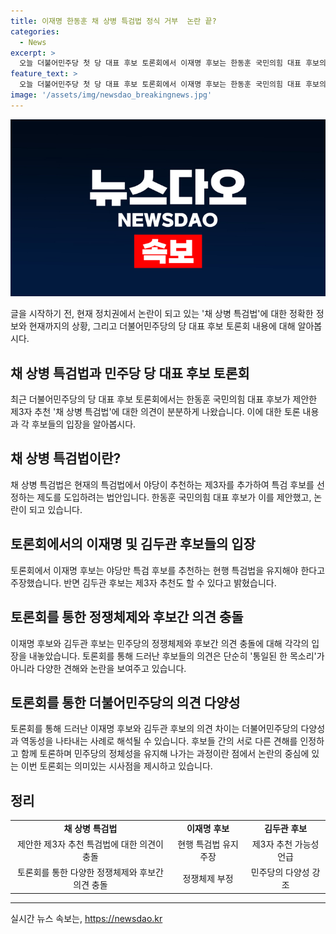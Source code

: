 ```yaml
---
title: 이재명 한동훈 채 상병 특검법 정식 거부  논란 끝?
categories:
  - News
excerpt: >
  오늘 더불어민주당 첫 당 대표 후보 토론회에서 이재명 후보는 한동훈 국민의힘 대표 후보의 채 상병 특검법 제안을 거부했습니다. 그는 현재 특검법 유지를 주장하며, 김두관 후보는 제3자 추천도 가능하다고 밝혔습니다. 후보들 간엔 민주당의 체제와 후임 문제에 대한 의견 충돌도 있었습니다. 이에 채 상병 특검법 여야 합의 가능성은 낮아졌고, 후보들의 입장에서의 공방과 당 내부 다양성 유지에 대한 우려가 토론의 중심을 이뤘습니다.
feature_text: >
  오늘 더불어민주당 첫 당 대표 후보 토론회에서 이재명 후보는 한동훈 국민의힘 대표 후보의 채 상병 특검법 제안을 거부했습니다. 그는 현재 특검법 유지를 주장하며, 김두관 후보는 제3자 추천도 가능하다고 밝혔습니다. 후보들 간엔 민주당의 체제와 후임 문제에 대한 의견 충돌도 있었습니다. 이에 채 상병 특검법 여야 합의 가능성은 낮아졌고, 후보들의 입장에서의 공방과 당 내부 다양성 유지에 대한 우려가 토론의 중심을 이뤘습니다.
image: '/assets/img/newsdao_breakingnews.jpg'
---
```


<p><img src="/assets/img/newsdao_breakingnews.jpg" alt="implanttips 속보" /></p>

<p>글을 시작하기 전, 현재 정치권에서 논란이 되고 있는 '채 상병 특검법'에 대한 정확한 정보와 현재까지의 상황, 그리고 더불어민주당의 당 대표 후보 토론회 내용에 대해 알아봅시다.</p>

<h2 data-ke-size="size26">채 상병 특검법과 민주당 당 대표 후보 토론회</h2>

<p data-ke-size="size16">최근 더불어민주당의 당 대표 후보 토론회에서는 한동훈 국민의힘 대표 후보가 제안한 제3자 추천 '채 상병 특검법'에 대한 의견이 분분하게 나왔습니다. 이에 대한 토론 내용과 각 후보들의 입장을 알아봅시다.</p>

<h2 data-ke-size="size26">채 상병 특검법이란?</h2>

<p data-ke-size="size16">채 상병 특검법은 현재의 특검법에서 야당이 추천하는 제3자를 추가하여 특검 후보를 선정하는 제도를 도입하려는 법안입니다. 한동훈 국민의힘 대표 후보가 이를 제안했고, 논란이 되고 있습니다.</p>

<h2 data-ke-size="size26">토론회에서의 이재명 및 김두관 후보들의 입장</h2>

<p data-ke-size="size16">토론회에서 이재명 후보는 야당만 특검 후보를 추천하는 현행 특검법을 유지해야 한다고 주장했습니다. 반면 김두관 후보는 제3자 추천도 할 수 있다고 밝혔습니다.</p>

<h2 data-ke-size="size26">토론회를 통한 정쟁체제와 후보간 의견 충돌</h2>

<p data-ke-size="size16">이재명 후보와 김두관 후보는 민주당의 정쟁체제와 후보간 의견 충돌에 대해 각각의 입장을 내놓았습니다. 토론회를 통해 드러난 후보들의 의견은 단순히 '통일된 한 목소리'가 아니라 다양한 견해와 논란을 보여주고 있습니다.</p>

<h2 data-ke-size="size26">토론회를 통한 더불어민주당의 의견 다양성</h2>

<p data-ke-size="size16">토론회를 통해 드러난 이재명 후보와 김두관 후보의 의견 차이는 더불어민주당의 다양성과 역동성을 나타내는 사례로 해석될 수 있습니다. 후보들 간의 서로 다른 견해를 인정하고 함께 토론하며 민주당의 정체성을 유지해 나가는 과정이란 점에서 논란의 중심에 있는 이번 토론회는 의미있는 시사점을 제시하고 있습니다.</p>

<h2 data-ke-size="size26">정리</h2>

<table>
    <tbody>
        <tr>
            <td style="text-align: center; height: 17px;"><b>채 상병 특검법</b></td>
            <td style="text-align: center; height: 17px;"><b>이재명 후보</b></td>
            <td style="text-align: center; height: 17px;"><b>김두관 후보</b></td>
        </tr>
        <tr>
            <td style="text-align: center; height: 17px;">제안한 제3자 추천 특검법에 대한 의견이 충돌</td>
            <td style="text-align: center; height: 17px;">현행 특검법 유지 주장</td>
            <td style="text-align: center; height: 17px;">제3자 추천 가능성 언급</td>
        </tr>
        <tr>
            <td style="text-align: center; height: 17px;">토론회를 통한 다양한 정쟁체제와 후보간 의견 충돌</td>
            <td style="text-align: center; height: 17px;">정쟁체제 부정</td>
            <td style="text-align: center; height: 17px;">민주당의 다양성 강조</td>
        </tr>
    </tbody>
</table>

<p><hr></p>
실시간 뉴스 속보는, <a href="https://newsdao.kr" rel="dofollow">https://newsdao.kr</a>



